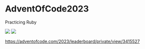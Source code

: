 # AdventOfCode2023
Practicing Ruby

![](https://img.shields.io/badge/stars%20⭐-30-yellow)
![](https://img.shields.io/badge/days%20completed-15-red)

https://adventofcode.com/2023/leaderboard/private/view/3415527
